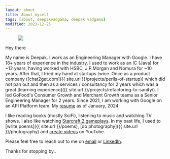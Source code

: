 ```yaml
---
layout: about
title: About myself
tags: [about, deepakvadgama, deepak vadgama]
modified: 2023-12-25
---
```


<figure>
    <a href="http://plus.google.com/+DeepakVadgama/photos"><img src="{{ site.url }}/images/aboutpage-image.jpg"></a>
</figure>

Hey there

My name is Deepak. I work as an Engineering Manager with Google. I have 18+ years of experience in the industry. I used to work as an IC (Java) for ~12 years, having worked with HSBC, J.P.Morgan and Nomura for ~10 years. After that, I tried my hand at startups twice. Once as a product company ([chat2get.com]({{ site.url }}/projects/perils-of-startup)) which did not pan out and then as a services / consultancy for 2 years which was a great [learning experience]({{ site.url }}/projects/refactoring-to-sanity/). I led GoFood's Consumer Growth and Merchant Growth teams as a Senior Engineering Manager for 2 years. Since 2021, I am working with Google on an API Platform team. My [resume](https://drive.google.com/file/d/1m_-v73UO_ZoqZLQEs1imxBfTtVEOMi-_/view?usp=sharing) as of January, 2024

I like reading books (mostly SciFi), listening to music and watching TV shows. I also like watching [Starcraft 2 gameplays](https://www.youtube.com/playlist?list=PLN6CQ4Ggaf4vggezip17n9czKMjj8cyRt). In my past life, I used to [write poems]({{ site.url }}/poems), [do photography]({{ site.url }}/photography) and [create videos](https://youtube.com/@defogtech) on YouTube. 

Please feel free to reach out to me on [email](mailto:mail@deepakvadgama.com) or [LinkedIn](http://linkedin.com/in/VadgamaDeepak). 

Thanks for stopping by.. 
